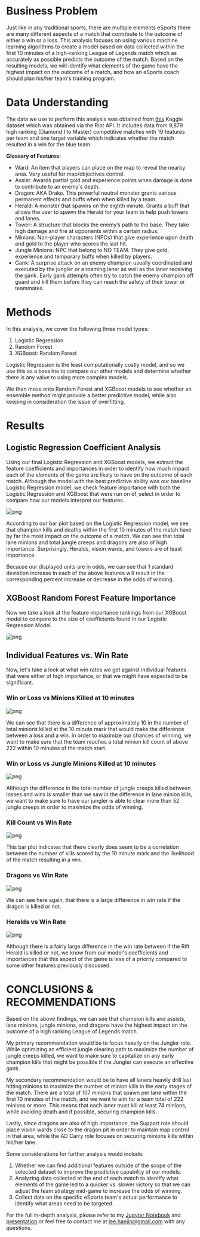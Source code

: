 # Business Problem

Just like in any traditional sports, there are multiple elements  eSports there are many different aspects of a match that contribute to the outcome of either a win or a loss. This analysis focuses on using various machine learning algorithms to create a model based on data collected within the first 10 minutes of a high-ranking League of Legends match which as accurately as possible predicts the outcome of the match. Based on the resulting models, we will identify what elements of the game have the highest impact on the outcome of a match, and how an eSports coach should plan his/her team's training program.

# Data Understanding

The data we use to perform this analysis was obtained from [this](https://www.kaggle.com/bobbyscience/league-of-legends-diamond-ranked-games-10-min) Kaggle dataset which was obtained via the Riot API. It includes data from 9,879 high ranking (Diamond I to Master) competitive matches with 19 features per team and one target variable which indicates whether the match resulted in a win for the blue team.

<b>Glossary of Features:</b>
- Ward: An item that players can place on the map to reveal the nearby area. Very useful for map/objectives control.
- Assist: Awards partial gold and experience points when damage is done to contribute to an enemy's death.
- Dragon: AKA Drake. This powerful neutral monster grants various permanent effects and buffs when when killed by a team.
- Herald: A monster that spawns on the eighth minute. Grants a buff that allows the user to spawn the Herald for your team to help push towers and lanes.
- Tower: A structure that blocks the enemy’s path to the base. They take high damage and fire at opponents within a certain radius.
- Minions: Non-player characters (NPCs) that give experience upon death and gold to the player who scores the last hit.
- Jungle Minions: NPC that belong to NO TEAM. They give gold, experience and temporary buffs when killed by players.
- Gank: A surprise attack on an enemy champion usually coordinated and executed by the jungler or a roaming laner as well as the laner receiving the gank. Early gank attempts often try to catch the enemy champion off guard and kill them before they can reach the safety of their tower or teammates.


# Methods

In this analysis, we cover the following three model types:

1. Logistic Regression
2. Random Forest
3. XGBoost: Random Forest

Logistic Regression is the least computationally costly model, and so we  use this as a baseline to compare our other models and determine whether there is any value to using more complex models.

We then move onto Random Forest and XGBoost models to see whether an ensemble method might provide a better predictive model, while also keeping in consideration the issue of overfitting.

# Results
## Logistic Regression Coefficient Analysis

Using our final Logistic Regression and XGBoost models, we extract the feature coefficients and importances in order to identify how much impact each of the elements of the game are likely to have on the outcome of each match. Although the model with the best predictive ability was our baseline Logistic Regression model, we check feature importance with both the Logistic Regression and XGBoost that were run on df_select in order to compare how our models interpret our features.

    
![png](images/output_83_0.png)
    


According to our bar plot based on the Logistic Regression model, we see that champion kills and deaths within the first 10 minutes of the match have by far the most impact on the outcome of a match. We can see that total lane minions and total jungle creeps and dragons are also of high importance. Surprisingly, Heralds, vision wards, and towers are of least importance.

Because our displayed units are in odds, we can see that 1 standard deviation increase in each of the above features will result in the corresponding percent increase or decrease in the odds of winning.

## XGBoost Random Forest Feature Importance

Now we take a look at the feature importance rankings from our XGBoost model to compare to the size of coefficients found in our Logistic Regression Model.

    
![png](images/output_88_0.png)
    


## Individual Features vs. Win Rate

Now, let's take a look at what win rates we get against individual features that were either of high importance, or that we might have expected to be significant.

### Win or Loss vs Minions Killed at 10 minutes



    
![png](images/output_92_0.png)
    


We can see that there is a difference of approximately 10 in the number of total minions killed at the 10 minute mark that would make the difference between a loss and a win. In order to maximize our chances of winning, we want to make sure that the team reaches a total minion kill count of above 222 within 10 minutes of the match start.

### Win or Loss vs Jungle Minions Killed at 10 minutes



    
![png](images/output_96_0.png)
    


Although the difference in the total number of jungle creeps killed between losses and wins is smaller than we saw in the difference in lane minion kills, we want to make sure to have our jungler is able to clear more than 52 jungle creeps in order to maximize the odds of winning.

### Kill Count vs Win Rate


    
![png](images/output_100_0.png)
    


This bar plot indicates that there clearly does seem to be a correlation between the number of kills scored by the 10 minute mark and the likelihood of the match resulting in a win.

### Dragons vs Win Rate

    
![png](images/output_104_0.png)
    


We can see here again, that there is a large difference in win rate if the dragon is killed or not.

### Heralds vs Win Rate

    
![png](images/output_108_0.png)
    


Although there is a fairly large difference in the win rate between if the Rift Herald is killed or not, we know from our model's coefficients and importances that this aspect of the game is less of a priority compared to some other features previously discussed.



# CONCLUSIONS & RECOMMENDATIONS

Based on the above findings, we can see that champion kills and assists, lane minions, jungle minions, and dragons have the highest impact on the outcome of a high ranking League of Legends match.

My primary recommendation would be to focus heavily on the Jungler role. While optimizing an efficient jungle clearing path to maximize the number of jungle creeps killed, we want to make sure to capitalize on any early champion kills that might be possible if the Jungler can execute an effective gank.

My secondary recommendation would be to have all laners heavily drill last hitting minions to maximize the number of minion kills in the early stages of the match. There are a total of 107 minions that spawn per lane within the first 10 minutes of the match, and we want to aim for a team total of 222 minions or more. This means that each laner must kill at least 74 minions, while avoiding death and if possible, securing champion kills.

Lastly, since dragons are also of high importance, the Support role should place vision wards close to the dragon pit in order to maintain map control in that area, while the AD Carry role focuses on securing minions kills within his/her lane.

Some considerations for further analysis would include:
1. Whether we can find additional features outside of the scope of the selected dataset to improve the predictive capability of our models.
2. Analyzing data collected at the end of each match to identify what elements of the game led to a quicker vs. slower victory so that we can adjust the team strategy mid-game to increase the odds of winning.
3. Collect data on the specific eSports team's actual performance to identify what areas need to be targeted.

For the full in-depth analysis, please refer to my [Jupyter Notebook](https://github.com/ds-leehanjin/league-of-legends-outcome-classification/blob/master/notebook_final.ipynb) and [presentation](https://github.com/ds-leehanjin/league-of-legends-outcome-classification/blob/master/presentation.pdf) or feel free to contact me at [lee.hanjin@gmail.com](mailto:lee.hanjin@gmail.com) with any questions.